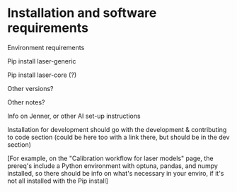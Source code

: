 # Installation and software requirements

Environment requirements

Pip install laser-generic

Pip install laser-core (?)

Other versions?

Other notes?

Info on Jenner, or other AI set-up instructions

Installation for development should go with the development & contributing to code section (could be here too with a link there, but should be in the dev section)

[For example, on the "Calibration workflow for laser models" page, the prereq's include a Python environment with optuna, pandas, and numpy installed, so there should be info on what's necessary in your enviro, if it's not all installed with the Pip install]